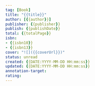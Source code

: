 ```yaml
---
tag: [Book]
title: "{{title}}"
author: [{{author}}]
publisher: {{publisher}}
publish: {{publishDate}}
total: {{totalPage}}
isbn: 
- {{isbn10}}
- {{isbn13}}
cover: "![]({{coverUrl}})"
status: unread
created: {{DATE:YYYY-MM-DD HH:mm:ss}}
updated: {{DATE:YYYY-MM-DD HH:mm:ss}}
annotation-target:
rating: 
---
```

